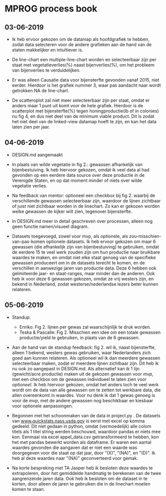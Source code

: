 # MPROG process book


## 03-06-2019
* Ik heb ervoor gekozen om de datamap als hoofdgrafiek te hebben, zodat data selecteren voor de andere grafieken aan de hand van de staten makkelijker en intuïtiever is.

* De line-chart een multiple-line-chart worden en selecteerbaar zijn per staat met vegetatieverlies(%) naast bijenverlies(%), om het probleem van bijenverlies te verduidelijken.

* Er was alleen Causatie data voor bijensterfte gevonden vanaf 2015, niet eerder. Hierdoor is het grafiek nummer 3, waar pas aandacht naar wordt getrokken NA de line-chart.

* De scatteroplot zal niet meer selecteerbaar zijn per staat, omdat er anders maar 1 punt uit komt voor de hele grafiek. Hierdoor is de scatterplot met bijensterfte(%) tegen honingproductie(lb of in colonies) nu fig 4, en dus niet deel van de minimum viable product. Dit is zodat het niet deel van de linked-view datamap hoeft te zijn, en kan het data laten zien per jaar.  



## 04-06-2019
* DESIGN.md aangemaakt

* In plaats van wilde vegetatie in fig 2.: gewassen afhankelijk van bijenbestuiving. Ik heb hiervoor gekozen, omdat ik veel data al had gevonden op een eerdere data source over deze productie in de Verenigde Staten, en op dat moment minder of niets over wilde vegetatie verlies.

* Na feedback van mentor: optioneel een checkbox bij fig 2. waarbij de verschillende gewassen selecteerbaar zijn, waardoor de lijnen zichtbaar of juist niet zichtbaar worden in de linechart. Zo kan er gekozen worden welke gewassen de kijker wilt zien, tegenover bijensterfte.

* In DESIGN.md meer in detail geschreven over processen, alleen nog geen functie namen/visueel diagram.

* Datasets toegevoegd, zowel voor mvp, als optionele, als zou-misschien-van-pas-komen optionele datasets. Ik heb ervoor gekozen om maar 6 gewassen (die afhankelijk zijn van bijenbestuiving) te gebruiken, omdat de eerdere 15 te veel werk zouden zijn om hun productie naar bruikbare waardes te maken, en omdat niet elke staat genoeg van de specifieke gewassen produceert om in de datasets terecht te komen, en de verschillen in aanwezige jaren van productie data. Deze 6 hebben ook gelimiteerde jaar- en staat-ranges, maar minder dan de anderen. Ook heb ik voor deze 6 gewassen gekozen, omdat ze vrij westers zijn, en bekend in Nederland, zodat westerse/nederlandse lezers beter kunnen relateren.



## 05-06-2019
* Standup:
    * Enriko: Fig 2. lijnen per gewas zal waarschijnlijk te druk worden.
    * Teska & Pascalle: Fig 2. Misschien een idee om een totale gewassen productie/yield te gebruiken, in plaats van de 6 gewassen.

* Aan de hand van de standup feedback: fig 2. wil ik, naast bijensterfte, alleen 1 bekend, westers gewas gebruiken, waar Nederlanders zich goed aan kunnen relateren. Als optioneel wil ik dan meerdere gewassen selecteerbaar maken, zodat er meerdere lijnen zichtbaar zijn. Dit heb ik nu ook zo aangepast in DESIGN.md. Als alternatief kan ik 1 lijn (gewicht/acre productie) maken uit de gekozen gewassen voor *mvp*, met een checkbox om de gewassen individueel te laten zien voor *optioneel*. Ik heb hiervoor gekozen, omdat het anders toch te veel werk wordt om de data van alle gewassen om te zetten tot werkbare data, die allen overeenkomt in waardes. Voor nu denk ik dat 1 gewas genoeg is voor de *mvp*, met de andere gewassen nog beschikbaar en kiesbaar voor optionele aanpassingen.

* Begonnen met het schoonmaken van de data in project.py . De datasets van www.quickstats.nass.usda.gov is eerst met excel op komma gedeeld. Dit niet gedaan in python, omdat (vermoedelijk) alle colom titels als 1 titel string werden beschouwd, waardoor pandas er niets mee kon. Eenmaal via excel appel_data.csv getransformeerd te hebben, kon het met pandas bewerkt worden als dataframe. Er waren een aantal waardes gevonden die aangaven dat er niet een waarde was doorgegeven voor die staat op dat jaar, door "(X)", "(NA)", en "(D)". Ik heb al deze waardes naar "(NA)" geconverteerd voor gemak.

* Na korte bespreking met TA Jasper heb ik besloten deze waardes te extrapoleren, door het gemiddelde handmatig te berekenen van de twee aangrenzende jaren data. Ook heb ik besloten om de dataset in te korten, door alleen de jaren te gebruiken die in de linechart moeten komen te staan.
